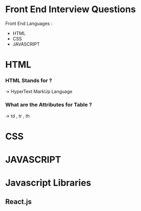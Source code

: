 # Front End Interview Questions

Front End Languages :
- HTML
- CSS 
- JAVASCRIPT

# HTML 

### HTML Stands for ?
-> HyperText MarkUp Language

### What are the Attributes for Table ?
-> td , tr , th

# CSS

# JAVASCRIPT

# Javascript Libraries

## React.js
